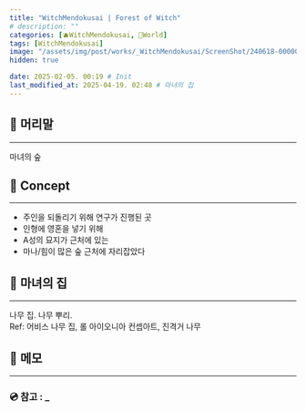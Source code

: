 ```yaml
---
title: "WitchMendokusai | Forest of Witch"
# description: ""
categories: [🫐WitchMendokusai, 🥥World]
tags: [WitchMendokusai]
image: "/assets/img/post/works/_WitchMendokusai/ScreenShot/240618-000000.png"
hidden: true

date: 2025-02-05. 00:19 # Init
last_modified_at: 2025-04-19. 02:48 # 마녀의 집
---
```


## 📀 머리말

---

마녀의 숲  

## 📀 Concept

---

- 주인을 되돌리기 위해 연구가 진행된 곳
- 인형에 영혼을 넣기 위해
- A성의 묘지가 근처에 있는
- 마나/힘이 많은 숲 근처에 자리잡았다

## 📀 마녀의 집

---

나무 집. 나무 뿌리.  
Ref: 어비스 나무 집, 롤 아이오니아 컨셉아트, 진격거 나무  

## 📀 메모

---

### 💿 참고 : _
